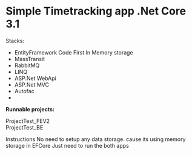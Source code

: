 <h1>Simple Timetracking app .Net Core 3.1</h1>

Stacks: <br/>
<ul>
  <li>EntityFramework Code First In Memory storage</li>
  <li>MassTransit</li>
  <li>RabbitMQ</li>
  <li>LINQ</li>
  <li>ASP.Net WebApi</li>
  <li>ASP.Net MVC</li>
  <li>Autofac<li>
</ul>






<b>Runnable projects:</b><br/> 

ProjectTest_FEV2<br/>
ProjectTest_BE

Instructions
No need to setup any data storage. cause its using memory storage in EFCore
Just need to run the both apps
